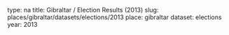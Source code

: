 type: na
title: Gibraltar / Election Results (2013)
slug: places/gibraltar/datasets/elections/2013
place: gibraltar
dataset: elections
year: 2013
